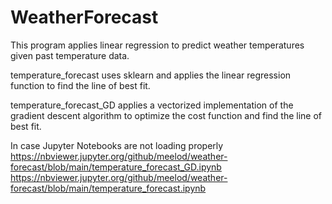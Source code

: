 # WeatherForecast

This program applies linear regression to predict weather temperatures given past temperature data.

temperature_forecast uses sklearn and applies the linear regression function to find the line of best fit.  

temperature_forecast_GD applies a vectorized implementation of the gradient descent algorithm to optimize the cost function and find the line of best fit.

In case Jupyter Notebooks are not loading properly  
https://nbviewer.jupyter.org/github/meelod/weather-forecast/blob/main/temperature_forecast_GD.ipynb
https://nbviewer.jupyter.org/github/meelod/weather-forecast/blob/main/temperature_forecast.ipynb
